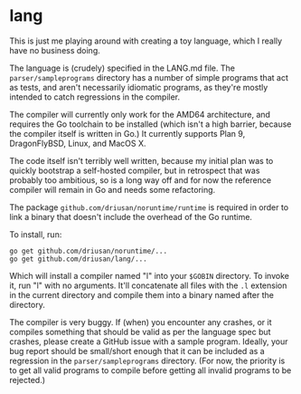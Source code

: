 # lang

This is just me playing around with creating a toy language, which
I really have no business doing.

The language is (crudely) specified in the LANG.md file. The
`parser/sampleprograms` directory has a number of simple programs
that act as tests, and aren't necessarily idiomatic programs, as
they're mostly intended to catch regressions in the compiler.

The compiler will currently only work for the AMD64 architecture,
and requires the Go toolchain to be installed (which isn't a high
barrier, because the compiler itself is written in Go.) It currently
supports Plan 9, DragonFlyBSD, Linux, and MacOS X.

The code itself isn't terribly well written, because my initial
plan was to quickly bootstrap a self-hosted compiler, but in
retrospect that was probably too ambitious, so is a long way off
and for now the reference compiler will remain in Go and needs some
refactoring.

The package `github.com/driusan/noruntime/runtime` is required in
order to link a binary that doesn't include the overhead of the Go
runtime.

To install, run: 

```
go get github.com/driusan/noruntime/... 
go get github.com/driusan/lang/...
```

Which will install a compiler named "l" into your `$GOBIN` directory.
To invoke it, run "l" with no arguments. It'll concatenate all files
with the `.l` extension in the current directory and compile them
into a binary named after the directory.

The compiler is very buggy. If (when) you encounter any crashes,
or it compiles something that should be valid as per the language
spec but crashes, please create a GitHub issue with a sample program.
Ideally, your bug report should be small/short enough that it can
be included as a regression in the `parser/sampleprograms` directory.
(For now, the priority is to get all valid programs to compile
before getting all invalid programs to be rejected.)
